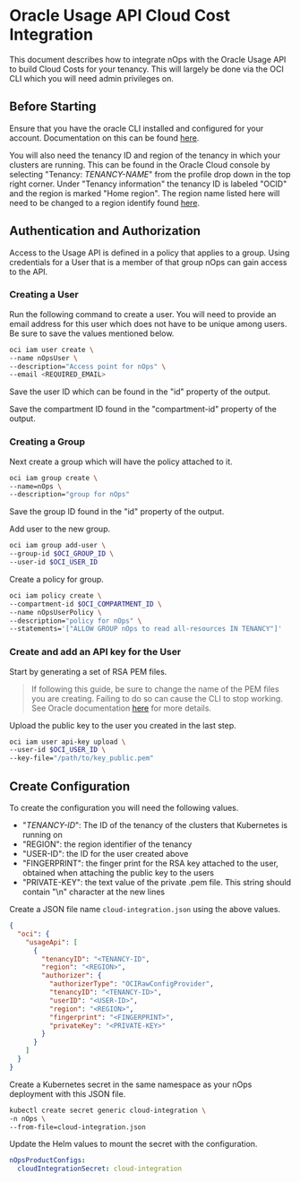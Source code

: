 # Oracle Usage API Cloud Cost Integration

This document describes how to integrate nOps with the Oracle Usage API to build Cloud Costs for your tenancy. This will largely be done via the OCI CLI which you will need admin privileges on.

## Before Starting

Ensure that you have the oracle CLI installed and configured for your account. Documentation on this can be found [here](https://docs.oracle.com/en-us/iaas/Content/API/SDKDocs/cliinstall.htm).

You will also need the tenancy ID and region of the tenancy in which your clusters are running. This can be found in the Oracle Cloud console by selecting "Tenancy: _TENANCY-NAME_" from the profile drop down in the top right corner. Under "Tenancy information" the tenancy ID is labeled "OCID" and the region is marked "Home region". The region name listed here will need to be changed to a region identify found [here](https://docs.oracle.com/en-us/iaas/Content/General/Concepts/regions.htm).

## Authentication and Authorization

Access to the Usage API is defined in a policy that applies to a group. Using credentials for a User that is a member of that group nOps can gain access to the API.

### Creating a User

Run the following command to create a user. You will need to provide an email address for this user which does not have to be unique among users. Be sure to save the values mentioned below.

```sh
oci iam user create \
--name nOpsUser \
--description="Access point for nOps" \
--email <REQUIRED_EMAIL>
```

Save the user ID which can be found in the "id" property of the output.

Save the compartment ID found in the "compartment-id" property of the output.

### Creating a Group

Next create a group which will have the policy attached to it.

```sh
oci iam group create \
--name=nOps \
--description="group for nOps"
```

Save the group ID found in the "id" property of the output.

Add user to the new group.

```sh
oci iam group add-user \
--group-id $OCI_GROUP_ID \
--user-id $OCI_USER_ID
```

Create a policy for group.

```sh
oci iam policy create \
--compartment-id $OCI_COMPARTMENT_ID \
--name nOpsUserPolicy \
--description="policy for nOps" \
--statements='["ALLOW GROUP nOps to read all-resources IN TENANCY"]'
```

### Create and add an API key for the User

Start by generating a set of RSA PEM files.

> If following this guide, be sure to change the name of the PEM files you are creating. Failing to do so can cause the CLI to stop working. See Oracle documentation [here](https://docs.oracle.com/en-us/iaas/Content/API/Concepts/apisigningkey.htm#apisigningkey_topic_How_to_Generate_an_API_Signing_Key_Mac_Linux) for more details.

Upload the public key to the user you created in the last step.

```sh
oci iam user api-key upload \
--user-id $OCI_USER_ID \
--key-file="/path/to/key_public.pem"
```

## Create Configuration

To create the configuration you will need the following values.

* "_TENANCY-ID_": The ID of the tenancy of the clusters that Kubernetes is running on
* "REGION": the region identifier of the tenancy
* "USER-ID": the ID for the user created above
* "FINGERPRINT": the finger print for the RSA key attached to the user, obtained when attaching the public key to the users
* "PRIVATE-KEY": the text value of the private .pem file. This string should contain "\n" character at the new lines

Create a JSON file name `cloud-integration.json` using the above values.

```json
{
  "oci": {
    "usageApi": [
      {
        "tenancyID": "<TENANCY-ID",
        "region": "<REGION>",
        "authorizer": {
          "authorizerType": "OCIRawConfigProvider",
          "tenancyID": "<TENANCY-ID>",
          "userID": "<USER-ID>",
          "region": "<REGION>",
          "fingerprint": "<FINGERPRINT>",
          "privateKey": "<PRIVATE-KEY>"
        }
      }
    ]
  }
}
```

Create a Kubernetes secret in the same namespace as your nOps deployment with this JSON file.

```sh
kubectl create secret generic cloud-integration \
-n nOps \
--from-file=cloud-integration.json
```

Update the Helm values to mount the secret with the configuration.

```yaml
nOpsProductConfigs:
  cloudIntegrationSecret: cloud-integration
```
